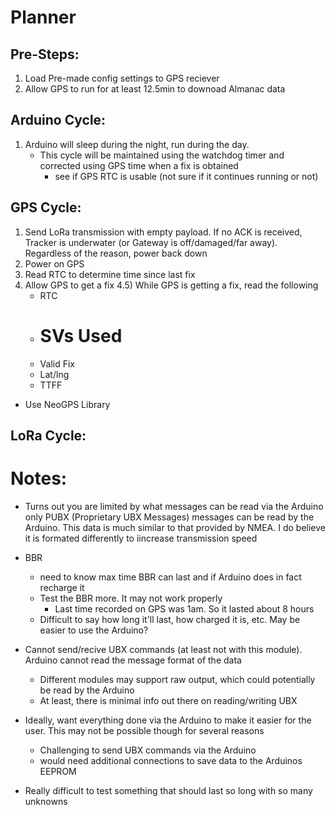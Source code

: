 # Planner

## Pre-Steps:
1) Load Pre-made config settings to GPS reciever
2) Allow GPS to run for at least 12.5min to downoad Almanac data

## Arduino Cycle:
1) Arduino will sleep during the night, run during the day.
    * This cycle will be maintained using the watchdog timer and corrected using GPS time when a fix is obtained
        * see if GPS RTC is usable (not sure if it continues running or not)
        

## GPS Cycle:
1) Send LoRa transmission with empty payload. If no ACK is received, Tracker is underwater (or Gateway is off/damaged/far away). Regardless of the reason, power back down
2) Power on GPS
3) Read RTC to determine time since last fix
4) Allow GPS to get a fix
4.5) While GPS is getting a fix, read the following
    * RTC
    * # SVs Used
    * Valid Fix
    * Lat/lng
    * TTFF

* Use NeoGPS Library


## LoRa Cycle:



# Notes:

* Turns out you are limited by what messages can be read via the Arduino only PUBX (Proprietary UBX Messages) messages can be read by the Arduino. This data is much similar to that provided by NMEA. I do believe it is formated differently to iincrease transmission speed

* BBR
    * need to know max time BBR can last and if Arduino does in fact recharge it
    * Test the BBR more. It may not work properly
        * Last time recorded on GPS was 1am. So it lasted about 8 hours
    * Difficult to say how long it'll last, how charged it is, etc. May be easier to use the Arduino?

* Cannot send/recive UBX commands (at least not with this module). Arduino cannot read the message format of the data
    * Different modules may support raw output, which could potentially be read by the Arduino
    * At least, there is minimal info out there on reading/writing UBX
* Ideally, want everything done via the Arduino to make it easier for the user. This may not be possible though for several reasons
    * Challenging to send UBX commands via the Arduino
    * would need additional connections to save data to the Arduinos EEPROM

* Really difficult to test something that should last so long with so many unknowns